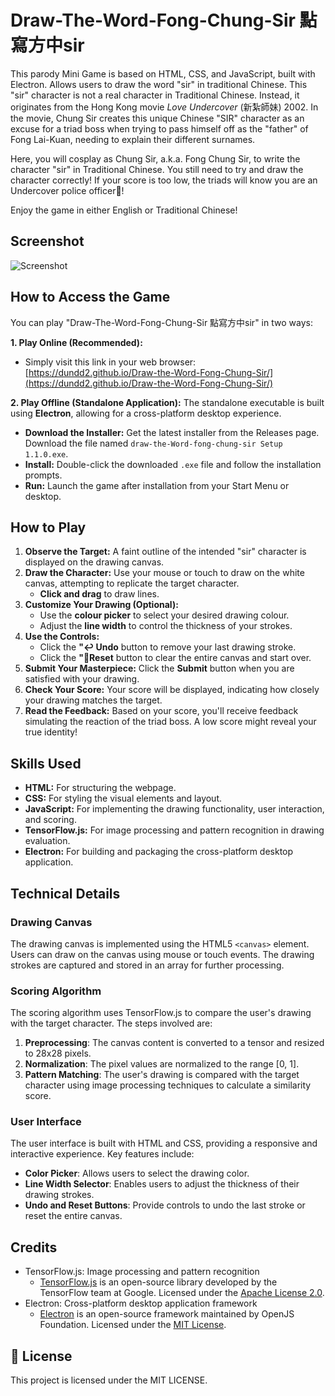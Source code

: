 # Draw-The-Word-Fong-Chung-Sir 點寫方中sir

This parody Mini Game is based on HTML, CSS, and JavaScript, built with Electron. Allows users to draw the word  "sir" in traditional Chinese. This "sir" character is not a real character in Traditional Chinese. Instead, it originates from the Hong Kong movie *Love Undercover* (新紮師妹) 2002. In the movie, Chung Sir creates this unique Chinese "SIR" character as an excuse for a triad boss when trying to pass himself off as the "father" of Fong Lai-Kuan, needing to explain their different surnames.

Here, you will cosplay as Chung Sir, a.k.a. Fong Chung Sir, to write the character "sir" in Traditional Chinese. You still need to try and draw the character correctly! If your score is too low, the triads will know you are an Undercover police officer👮!

Enjoy the game in either English or Traditional Chinese!

## Screenshot
![Screenshot](https://github.com/dundd2/Draw-The-Word-Fong-Chung-Sir/blob/main/Screenshot/Screenshot%20(1).gif)

## How to Access the Game

You can play "Draw-The-Word-Fong-Chung-Sir 點寫方中sir" in two ways:

**1. Play Online (Recommended):**

   - Simply visit this link in your web browser: [https://dundd2.github.io/Draw-the-Word-Fong-Chung-Sir/](https://dundd2.github.io/Draw-the-Word-Fong-Chung-Sir/)

**2. Play Offline (Standalone Application):**
The standalone executable is built using **Electron**, allowing for a cross-platform desktop experience.

   - **Download the Installer:** Get the latest installer from the Releases page. Download the file named `draw-the-Word-fong-chung-sir Setup 1.1.0.exe`.
   - **Install:** Double-click the downloaded `.exe` file and follow the installation prompts.
   - **Run:**  Launch the game after installation from your Start Menu or desktop.

## How to Play

1. **Observe the Target:** A faint outline of the intended "sir" character is displayed on the drawing canvas.
2. **Draw the Character:** Use your mouse or touch to draw on the white canvas, attempting to replicate the target character.
    *   **Click and drag** to draw lines.
3. **Customize Your Drawing (Optional):**
    *   Use the **colour picker** to select your desired drawing colour.
    *   Adjust the **line width** to control the thickness of your strokes.
4. **Use the Controls:**
    *   Click the **"↩ Undo** button to remove your last drawing stroke.
    *   Click the **"🔄Reset** button to clear the entire canvas and start over.
5. **Submit Your Masterpiece:** Click the **Submit** button when you are satisfied with your drawing.
6. **Check Your Score:**  Your score will be displayed, indicating how closely your drawing matches the target.
7. **Read the Feedback:**  Based on your score, you'll receive feedback simulating the reaction of the triad boss. A low score might reveal your true identity!

## Skills Used

*   **HTML:**  For structuring the webpage.
*   **CSS:** For styling the visual elements and layout.
*   **JavaScript:** For implementing the drawing functionality, user interaction, and scoring.
*   **TensorFlow.js:** For image processing and pattern recognition in drawing evaluation.
*   **Electron:** For building and packaging the cross-platform desktop application.

## Technical Details

### Drawing Canvas
The drawing canvas is implemented using the HTML5 `<canvas>` element. Users can draw on the canvas using mouse or touch events. The drawing strokes are captured and stored in an array for further processing.

### Scoring Algorithm
The scoring algorithm uses TensorFlow.js to compare the user's drawing with the target character. The steps involved are:
1. **Preprocessing**: The canvas content is converted to a tensor and resized to 28x28 pixels.
2. **Normalization**: The pixel values are normalized to the range [0, 1].
3. **Pattern Matching**: The user's drawing is compared with the target character using image processing techniques to calculate a similarity score.

### User Interface
The user interface is built with HTML and CSS, providing a responsive and interactive experience. Key features include:
- **Color Picker**: Allows users to select the drawing color.
- **Line Width Selector**: Enables users to adjust the thickness of their drawing strokes.
- **Undo and Reset Buttons**: Provide controls to undo the last stroke or reset the entire canvas.

## Credits
  - TensorFlow.js: Image processing and pattern recognition
    - [TensorFlow.js](https://www.tensorflow.org/js) is an open-source library developed by the TensorFlow team at Google. Licensed under the [Apache License 2.0](https://github.com/tensorflow/tfjs/blob/master/LICENSE).
  - Electron: Cross-platform desktop application framework
    - [Electron](https://www.electronjs.org/) is an open-source framework maintained by OpenJS Foundation. Licensed under the [MIT License](https://github.com/electron/electron/blob/main/LICENSE).

## 📜 License
This project is licensed under the MIT LICENSE.
